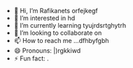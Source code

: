 - 👋 Hi, I’m Rafikanets orfejkegf
- 👀 I’m interested in hd
- 🌱 I’m currently learning tyujrdsrtghytrh
- 💞️ I’m looking to collaborate on 
- 📫 How to reach me ...dfhbyfgbh
- 😄 Pronouns: |)rgkkiwd
- ⚡ Fun fact: .
<!---
Rafikanets/Rafikanets is a ✨ special ✨ repository because its `README.md` (this file) appears on your GitHub profile.
You can click the Preview link to take a look at your changes
